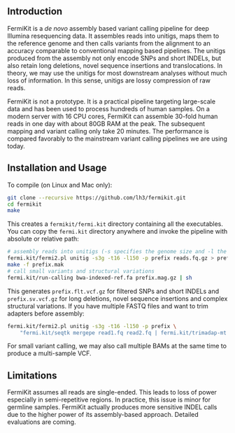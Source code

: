## Introduction

FermiKit is a *de novo* assembly based variant calling pipeline for deep
Illumina resequencing data. It assembles reads into unitigs, maps them to the
reference genome and then calls variants from the alignment to an accuracy
comparable to conventional mapping based pipelines. The unitigs produced from
the assembly not only encode SNPs and short INDELs, but also retain long
deletions, novel sequence insertions and translocations. In theory, we may use
the unitigs for most downstream analyses without much loss of information. In
this sense, unitigs are lossy compression of raw reads.

FermiKit is not a prototype. It is a practical pipeline targeting large-scale
data and has been used to process hundreds of human samples. On a modern server
with 16 CPU cores, FermiKit can assemble 30-fold human reads in one day with
about 80GB RAM at the peak. The subsequent mapping and variant calling only
take 20 minutes. The performance is compared favorably to the mainstream
variant calling pipelines we are using today.

## Installation and Usage

To compile (on Linux and Mac only):
```sh
git clone --recursive https://github.com/lh3/fermikit.git
cd fermikit
make
```
This creates a `fermikit/fermi.kit` directory containing all the executables.
You can copy the `fermi.kit` directory anywhere and invoke the pipeline with
absolute or relative path:
```sh
# assembly reads into unitigs (-s specifies the genome size and -l the read length)
fermi.kit/fermi2.pl unitig -s3g -t16 -l150 -p prefix reads.fq.gz > prefix.mak
make -f prefix.mak
# call small variants and structural variations
fermi.kit/run-calling bwa-indexed-ref.fa prefix.mag.gz | sh
```
This generates `prefix.flt.vcf.gz` for filtered SNPs and short INDELs and
`prefix.sv.vcf.gz` for long deletions, novel sequence insertions and complex
structural variations. If you have multiple FASTQ files and want to trim
adapters before assembly:
```sh
fermi.kit/fermi2.pl unitig -s3g -t16 -l150 -p prefix \
    "fermi.kit/seqtk mergepe read1.fq read2.fq | fermi.kit/trimadap-mt -p4" > prefix.mak
```
For small variant calling, we may also call multiple BAMs at the same time to
produce a multi-sample VCF.

## Limitations

FermiKit assumes all reads are single-ended. This leads to loss of power
especially in semi-repetitive regions. In practice, this issue is minor for
germline samples. FermiKit actually produces more sensitive INDEL calls
due to the higher power of its assembly-based approach. Detailed evaluations
are coming.

